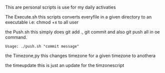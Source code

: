 This are personal scripts is use for my daily activaties

The Execute.sh
    this scripts converts everyfile in a given directory to an executable
    i.e: chmod +x  to all user


the Push.sh
    this simply does git add ., git commit and also git push all in oe command.
    
    Usage: ./push.sh "commit message"

the Timezone,py 
    this changes timezone for a given timezone to anothera


the timeupdate 
    this is just an update for the timzonescript
    

